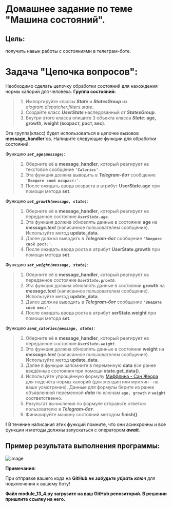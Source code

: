 # Домашнее задание по теме "Машина состояний".
## Цель: 
получить навык работы с состояниями в телеграм-боте.
# Задача "Цепочка вопросов":
Необходимо сделать цепочку обработки состояний для нахождения нормы калорий для человека.
**Группа состояний:**
>1. Импортируйте классы ***State*** и ***StatesGroup*** из *aiogram.dispatcher.filters.state*.
>2. Создайте класс ***UserState*** наследованный от ***StatesGroup***.
>3. Внутри этого класса опишите 3 объекта класса ***State***: **age, growth, weight (возраст, рост, вес)**.

Эта группа(класс) будет использоваться в цепочке вызовов **message_handler**'ов. Напишите следующие функции для обработки состояний:

Функцию ***`set_age(message)`***:

>1. Оберните её в **message_handler**, который реагирует на текстовое сообщение **`'Calories'`**.
>2. Эта функция должна выводить в ***Telegram-бот*** сообщение **`'Введите свой возраст:'`**.
>3. После ожидать ввода возраста в атрибут **UserState.age** при помощи метода **set**.

Функцию ***`set_growth(message, state)`***:

>1. Оберните её в **message_handler**, который реагирует на переданное состояние ***`UserState.age`***.
>2. Эта функция должна обновлять данные в состоянии **age** на ***message.text*** (написанное пользователем сообщение). Используйте метод **update_data**.
>3. Далее должна выводить в ***Telegram-бот*** сообщение **`'Введите свой рост:'`**.
>4. После ожидать ввода роста в атрибут **UserState.growth** при помощи метода **set**.
   
Функцию ***`set_weight(message, state)`***:
>1. Оберните её в **message_handler**, который реагирует на переданное состояние ***`UserState.growth`***.
>2. Эта функция должна обновлять данные в состоянии **growth** на ***message.text*** (написанное пользователем сообщение). Используйте метод **update_data**.
>3. Далее должна выводить в ***Telegram-бот*** сообщение **`'Введите свой вес:'`**.
>4. После ожидать ввода роста в атрибут **serState.weight** при помощи метода **set**.

Функцию ***`send_calories(message, state)`***:
>1. Оберните её в **message_handler**, который реагирует на переданное состояние ***`UserState.weight`***.
>2. Эта функция должна обновлять данные в состоянии **weight** на ***message.text*** (написанное пользователем сообщение). Используйте метод **update_data**.
>3. Далее в функции запомните в переменную **data** все ранее введённые состояния при помощи **state.get_data()**.
>4. Используйте упрощённую формулу [Миффлина - Сан Жеора](https://www.calc.ru/Formula-Mifflinasan-Zheora.html) для подсчёта нормы калорий (для женщин или мужчин - на ваше усмотрение).
>   Данные для формулы берите из ранее объявленной переменной ***data*** по ключам **`age, growth`** и **`weight`** соответственно.
>5. Результат вычисления по формуле отправьте ответом пользователю в ***Telegram-бот***.
>6. Финишируйте машину состояний методом **finish()**.

**!** В течение написания этих функций помните, что они асинхронны и все функции и методы должны запускаться с оператором ***await***.

## Пример результата выполнения программы:
![image](https://github.com/user-attachments/assets/5ba3638c-8746-4759-97a6-61148898fdff)

**Примечания:**

При отправке вашего кода на **GitHub** ***не забудьте убрать ключ*** для подключения к вашему боту!

**Файл module_13_4.py загрузите на ваш GitHub репозиторий. В решении пришлите ссылку на него.**
